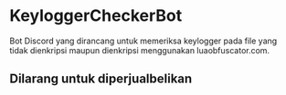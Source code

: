 # KeyloggerCheckerBot  
Bot Discord yang dirancang untuk memeriksa keylogger pada file yang tidak dienkripsi maupun dienkripsi menggunakan luaobfuscator.com.  
  
## Dilarang untuk diperjualbelikan
